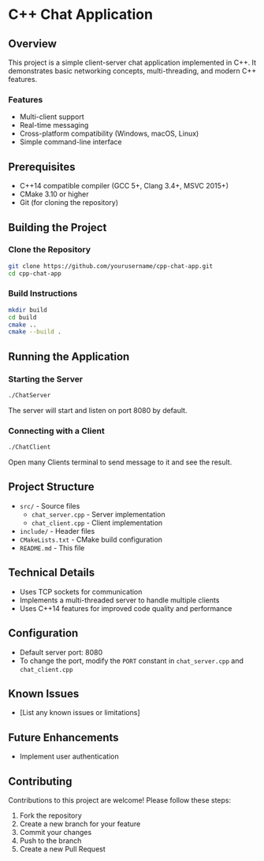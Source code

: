 # C++ Chat Application

## Overview
This project is a simple client-server chat application implemented in C++. It demonstrates basic networking concepts, multi-threading, and modern C++ features.

### Features
- Multi-client support
- Real-time messaging
- Cross-platform compatibility (Windows, macOS, Linux)
- Simple command-line interface

## Prerequisites
- C++14 compatible compiler (GCC 5+, Clang 3.4+, MSVC 2015+)
- CMake 3.10 or higher
- Git (for cloning the repository)

## Building the Project

### Clone the Repository
```bash
git clone https://github.com/yourusername/cpp-chat-app.git
cd cpp-chat-app
```

### Build Instructions
```bash
mkdir build
cd build
cmake ..
cmake --build .
```

## Running the Application

### Starting the Server
```bash
./ChatServer
```
The server will start and listen on port 8080 by default.

### Connecting with a Client
```bash
./ChatClient
```
Open many Clients terminal to send message to it and see the result.

## Project Structure
- `src/` - Source files
  - `chat_server.cpp` - Server implementation
  - `chat_client.cpp` - Client implementation
- `include/` - Header files
- `CMakeLists.txt` - CMake build configuration
- `README.md` - This file

## Technical Details
- Uses TCP sockets for communication
- Implements a multi-threaded server to handle multiple clients
- Uses C++14 features for improved code quality and performance

## Configuration
- Default server port: 8080
- To change the port, modify the `PORT` constant in `chat_server.cpp` and `chat_client.cpp`

## Known Issues
- [List any known issues or limitations]

## Future Enhancements
- Implement user authentication

## Contributing
Contributions to this project are welcome! Please follow these steps:
1. Fork the repository
2. Create a new branch for your feature
3. Commit your changes
4. Push to the branch
5. Create a new Pull Request
